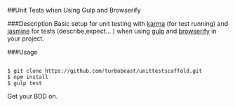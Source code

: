 ##Unit Tests when Using Gulp and Browserify

###Description
Basic setup for unit testing with [karma](http://karma-runner.github.io/0.12/index.html) (for test running) and [jasmine](http://jasmine.github.io/) for tests (describe,expect... ) when using [gulp](http://gulpjs.com/) and [browserify](http://gulpjs.com/) in your project.

###Usage
```shell

$ git clone https://github.com/turbobeast/unittestscaffold.git
$ npm install
$ gulp test 

```

Get your BDD on. 
